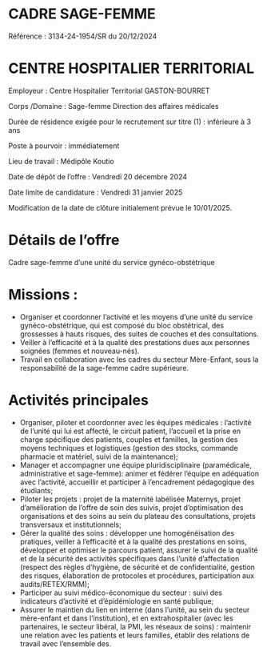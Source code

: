 # CADRE SAGE-FEMME

Référence : 3134-24-1954/SR du 20/12/2024

# CENTRE HOSPITALIER TERRITORIAL

Employeur : Centre Hospitalier Territorial GASTON-BOURRET

Corps /Domaine : Sage-femme Direction des affaires médicales

Durée de résidence exigée pour le recrutement sur titre (1) : inférieure à 3 ans

Poste à pourvoir : immédiatement

Lieu de travail : Médipôle Koutio

Date de dépôt de l’offre : Vendredi 20 décembre 2024

Date limite de candidature : Vendredi 31 janvier 2025

Modification de la date de clôture initialement prévue le 10/01/2025.

# Détails de l’offre

Cadre sage-femme d’une unité du service gynéco-obstétrique

# Missions :

- Organiser et coordonner l’activité et les moyens d’une unité du service gynéco-obstétrique, qui est composé du bloc obstétrical, des grossesses à hauts risques, des suites de couches et des consultations.
- Veiller à l’efficacité et à la qualité des prestations dues aux personnes soignées (femmes et nouveau-nés).
- Travail en collaboration avec les cadres du secteur Mère-Enfant, sous la responsabilité de la sage-femme cadre supérieure.

# Activités principales

- Organiser, piloter et coordonner avec les équipes médicales : l’activité de l’unité qui lui est affecté, le circuit patient, l’accueil et la prise en charge spécifique des patients, couples et familles, la gestion des moyens techniques et logistiques (gestion des stocks, commande pharmacie et matériel, suivi de la maintenance);
- Manager et accompagner une équipe pluridisciplinaire (paramédicale, administrative et sage-femme): animer et fédérer l’équipe en adéquation avec l’activité, accueillir et participer à l’encadrement pédagogique des étudiants;
- Piloter les projets : projet de la maternité labélisée Maternys, projet d’amélioration de l’offre de soin des suivis, projet d’optimisation des organisations et des soins au sein du plateau des consultations, projets transversaux et institutionnels;
- Gérer la qualité des soins : développer une homogénéisation des pratiques, veiller à l’efficacité et à la qualité des prestations en soins, développer et optimiser le parcours patient, assurer le suivi de la qualité et de la sécurité des activités spécifiques dans l’unité d’affectation (respect des règles d’hygiène, de sécurité et de confidentialité, gestion des risques, élaboration de protocoles et procédures, participation aux audits/RETEX/RMM);
- Participer au suivi médico-économique du secteur : suivi des indicateurs d’activité et d’épidémiologie en santé publique;
- Assurer le maintien du lien en interne (dans l’unité, au sein du secteur mère-enfant et dans l’institution), et en extrahospitalier (avec les partenaires, le secteur libéral, la PMI, les réseaux de soins) : maintenir une relation avec les patients et leurs familles, établir des relations de travail avec l’ensemble des.